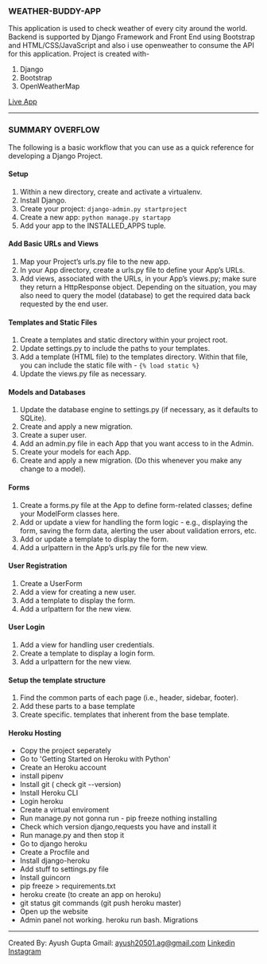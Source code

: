### WEATHER-BUDDY-APP
This application is used to check weather of every city around the world. Backend is supported by Django Framework and Front End using Bootstrap and HTML/CSS/JavaScript and also i use openweather to consume the API for this application.
Project is created with-
1. Django
2. Bootstrap
3. OpenWeatherMap

[Live App](https://weather-app-buddy.herokuapp.com/)
***
### SUMMARY OVERFLOW
The following is a basic workflow that you can use as a quick reference for developing a Django Project.

#### Setup
1. Within a new directory, create and activate a virtualenv.
2. Install Django.
3. Create your project:
```django-admin.py startproject```
4. Create a new app: ```python manage.py startapp```
5. Add your app to the INSTALLED_APPS tuple.

#### Add Basic URLs and Views
1. Map your Project’s urls.py file to the new app.
2. In your App directory, create a urls.py file to define your App’s URLs.
3. Add views, associated with the URLs, in your App’s views.py; make sure they return a HttpResponse object. Depending on the situation, you may also need to query the model (database) to get the required data back requested by the end user.

#### Templates and Static Files
1. Create a templates and static directory within your project root.
2. Update settings.py to include the paths to your templates.
3. Add a template (HTML file) to the templates directory. Within that file, you can include the static file with - ```{% load static %}```
4. Update the views.py file as necessary.

#### Models and Databases
1. Update the database engine to settings.py (if necessary, as it defaults to SQLite).
2. Create and apply a new migration.
3. Create a super user.
4. Add an admin.py file in each App that you want access to in the Admin.
5. Create your models for each App.
6. Create and apply a new migration. (Do this whenever you make any change to a model).

#### Forms
1. Create a forms.py file at the App to define form-related classes; define your ModelForm classes here.
2. Add or update a view for handling the form logic - e.g., displaying the form, saving the form data, alerting the user about validation errors, etc.
3. Add or update a template to display the form.
4. Add a urlpattern in the App’s urls.py file for the new view.

#### User Registration
1. Create a UserForm
2. Add a view for creating a new user.
3. Add a template to display the form.
4. Add a urlpattern for the new view.

#### User Login
1. Add a view for handling user credentials.
2. Create a template to display a login form.
3. Add a urlpattern for the new view.

#### Setup the template structure
1. Find the common parts of each page (i.e., header, sidebar, footer).
2. Add these parts to a base template
3. Create specific. templates that inherent from the base template.

#### Heroku Hosting
- Copy the project seperately
- Go to 'Getting Started on Heroku with Python'
- Create an Heroku account
- install pipenv
- Install git ( check git --version)
- Install Heroku CLI
- Login heroku
- Create a virtual enviroment
- Run manage.py not gonna run - pip freeze nothing installing
- Check which version django,requests you have and install it
- Run manage.py and then stop it
- Go to django heroku
- Create a Procfile and
- Install django-heroku
- Add stuff to settings.py file
- Install guincorn
- pip freeze > requirements.txt
- heroku create (to create an app on heroku)
- git status git commands (git push heroku master)
- Open up the website
- Admin panel not working. heroku run bash. Migrations

***
Created By: Ayush Gupta
Gmail: ayush20501.ag@gmail.com
[Linkedin](https://www.linkedin.com/in/ayush-gupta-3bb02a1a2)
[Instagram](https://www.instagram.com/ayushh__guptaa/)

